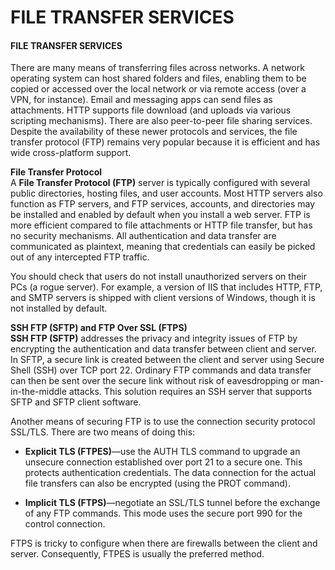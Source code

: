 # FILE TRANSFER SERVICES

#### FILE TRANSFER SERVICES

There are many means of transferring files across networks. A network operating system can host shared folders and files, enabling them to be copied or accessed over the local network or via remote access (over a VPN, for instance). Email and messaging apps can send files as attachments. HTTP supports file download (and uploads via various scripting mechanisms). There are also peer-to-peer file sharing services. Despite the availability of these newer protocols and services, the file transfer protocol (FTP) remains very popular because it is efficient and has wide cross-platform support.

**File Transfer Protocol**  
A **File Transfer Protocol (FTP)** server is typically configured with several public directories, hosting files, and user accounts. Most HTTP servers also function as FTP servers, and FTP services, accounts, and directories may be installed and enabled by default when you install a web server. FTP is more efficient compared to file attachments or HTTP file transfer, but has no security mechanisms. All authentication and data transfer are communicated as plaintext, meaning that credentials can easily be picked out of any intercepted FTP traffic.

You should check that users do not install unauthorized servers on their PCs (a rogue server). For example, a version of IIS that includes HTTP, FTP, and SMTP servers is shipped with client versions of Windows, though it is not installed by default.

**SSH FTP (SFTP) and FTP Over SSL (FTPS)**  
**SSH FTP (SFTP)** addresses the privacy and integrity issues of FTP by encrypting the authentication and data transfer between client and server. In SFTP, a secure link is created between the client and server using Secure Shell (SSH) over TCP port 22. Ordinary FTP commands and data transfer can then be sent over the secure link without risk of eavesdropping or man-in-the-middle attacks. This solution requires an SSH server that supports SFTP and SFTP client software.

Another means of securing FTP is to use the connection security protocol SSL/TLS. There are two means of doing this:

-   **Explicit TLS (FTPES)**—use the AUTH TLS command to upgrade an unsecure connection established over port 21 to a secure one. This protects authentication credentials. The data connection for the actual file transfers can also be encrypted (using the PROT command).
  
-   **Implicit TLS (FTPS)**—negotiate an SSL/TLS tunnel before the exchange of any FTP commands. This mode uses the secure port 990 for the control connection.
  

FTPS is tricky to configure when there are firewalls between the client and server. Consequently, FTPES is usually the preferred method.